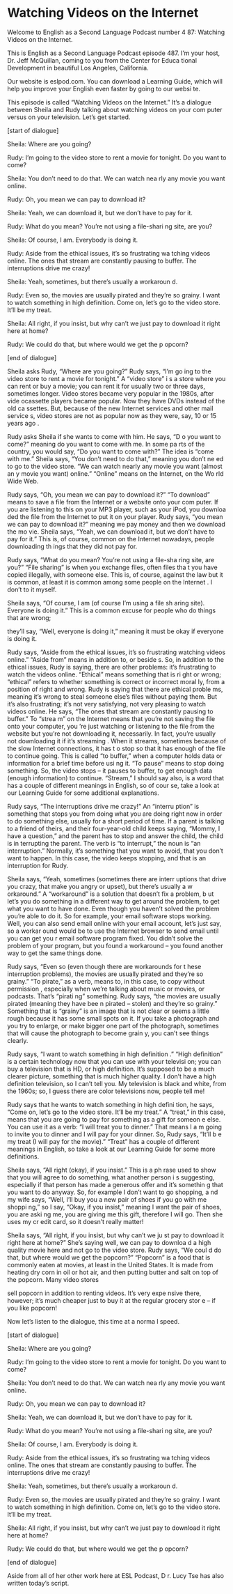 # Watching Videos on the Internet

Welcome to English as a Second Language Podcast number 4 87: Watching Videos on the Internet.

This is English as a Second Language Podcast episode 487.  I’m your host, Dr. Jeff McQuillan, coming to you from the Center for Educa tional Development in beautiful Los Angeles, California.

Our website is eslpod.com.  You can download a Learning Guide, which will help you improve your English even faster by going to our websi te.

This episode is called “Watching Videos on the Internet.”   It’s a dialogue between Sheila and Rudy talking about watching videos on your com puter versus on your television.  Let’s get started.

[start of dialogue]

Sheila:  Where are you going?

Rudy:  I’m going to the video store to rent a movie for tonight.  Do you want to come?

Sheila:  You don’t need to do that.  We can watch nea rly any movie you want online.

Rudy:  Oh, you mean we can pay to download it?

Sheila:  Yeah, we can download it, but we don’t have to pay for it.

Rudy:  What do you mean?  You’re not using a file-shari ng site, are you?

Sheila:  Of course, I am.  Everybody is doing it.

Rudy:  Aside from the ethical issues, it’s so frustrating wa tching videos online. The ones that stream are constantly pausing to buffer.  The interruptions drive me crazy!

Sheila:  Yeah, sometimes, but there’s usually a workaroun d.

 Rudy:  Even so, the movies are usually pirated and they’re so grainy.  I want to watch something in high definition.  Come on, let’s go  to the video store.  It’ll be my treat.

Sheila:  All right, if you insist, but why can’t we just pay to download it right here at home?

Rudy:  We could do that, but where would we get the p opcorn?

[end of dialogue]

Sheila asks Rudy, “Where are you going?”  Rudy says, “I’m go ing to the video store to rent a movie for tonight.”  A “video store” i s a store where you can rent or buy a movie; you can rent it for usually two or three days,  sometimes longer. Video stores became very popular in the 1980s, after vide ocassette players became popular.  Now they have DVDs instead of the old ca ssettes.  But, because of the new Internet services and other mail service s, video stores are not as popular now as they were, say, 10 or 15 years ago .

Rudy asks Sheila if she wants to come with him.  He says, “D o you want to come?” meaning do you want to come with me.  In some pa rts of the country, you would say, “Do you want to come with?”  The idea is “come with me.”  Sheila says, “You don’t need to do that,” meaning you don’t ne ed to go to the video store.  “We can watch nearly any movie you want (almost an y movie you want) online.”  “Online” means on the Internet, on the Wo rld Wide Web.

Rudy says, “Oh, you mean we can pay to download it?”  “To  download” means to save a file from the Internet or a website onto your com puter.  If you are listening to this on your MP3 player, such as your iPod, you downloa ded the file from the Internet to put it on your player.  Rudy says, “you mean  we can pay to download it?” meaning we pay money and then we download the mo vie.  Sheila says, “Yeah, we can download it, but we don’t have to pay for it.”  This is, of course, common on the Internet nowadays, people downloading th ings that they did not pay for.

Rudy says, “What do you mean?  You’re not using a file-sha ring site, are you?” “File sharing” is when you exchange files, often files tha t you have copied illegally, with someone else.  This is, of course, against  the law but it is common, at least it is common among some people on the Internet .  I don’t to it myself.

Sheila says, “Of course, I am (of course I’m using a file sh aring site).  Everyone is doing it.”  This is a common excuse for people who do things that are wrong;

 they’ll say, “Well, everyone is doing it,” meaning it must  be okay if everyone is doing it.

Rudy says, “Aside from the ethical issues, it’s so frustrating  watching videos online.”  “Aside from” means in addition to, or beside s.  So, in addition to the ethical issues, Rudy is saying, there are other problems: it’s frustrating to watch the videos online.  “Ethical” means something that is ri ght or wrong; “ethical” refers to whether something is correct or incorrect moral ly, from a position of right and wrong.  Rudy is saying that there are ethical proble ms, meaning it’s wrong to steal someone else’s files without paying them.  But it’s also frustrating; it’s not very satisfying, not very pleasing to watch videos online.  He  says, “The ones that stream are constantly pausing to buffer.”  To “strea m” on the Internet means that you’re not saving the file onto your computer, you ’re just watching or listening to the file from the website but you’re not downloading it, necessarily.  In fact, you’re usually not downloading it if it’s streaming .  When it streams, sometimes because of the slow Internet connections, it has t o stop so that it has enough of the file to continue going.  This is called “to buffer,” when a computer holds data or information for a brief time before usi ng it.  “To pause” means to stop doing something.  So, the video stops – it pauses to  buffer, to get enough data (enough information) to continue.  “Stream,” I should say also, is a word that has a couple of different meanings in English, so of cour se, take a look at our Learning Guide for some additional explanations.

Rudy says, “The interruptions drive me crazy!”  An “interru ption” is something that stops you from doing what you are doing right now  in order to do something else, usually for a short period of time.  If a parent is talking to a friend of theirs, and their four-year-old child keeps saying, “Mommy, I have a question,” and the parent has to stop and answer the child, the child is in terrupting the parent.  The verb is “to interrupt,” the noun is “an interruption.”   Normally, it’s something that you want to avoid, that you don’t want to happen.  In this case, the video keeps stopping, and that is an interruption for Rudy.

Sheila says, “Yeah, sometimes (sometimes there are interr uptions that drive you crazy, that make you angry or upset), but there’s usually a w orkaround.”  A “workaround” is a solution that doesn’t fix a problem, b ut let’s you do something in a different way to get around the problem, to get  what you want to have done. Even though you haven’t solved the problem you’re able to do it.  So for example, your email software stops working.  Well, you can also send email online with your email account, let’s just say, so a workar ound would be to use the Internet browser to send email until you can get you r email software program fixed.  You didn’t solve the problem of your program,  but you found a workaround – you found another way to get the same things done.

 Rudy says, “Even so (even though there are workarounds for t hese interruption problems), the movies are usually pirated and they’re so  grainy.”  “To pirate,” as a verb, means to, in this case, to copy without permission , especially when we’re talking about music or movies, or podcasts.  That’s “pirati ng” something.  Rudy says, “the movies are usually pirated (meaning they have bee n pirated – stolen) and they’re so grainy.”  Something that is “grainy” is an  image that is not clear or seems a little rough because it has some small spots on it.  If you take a photograph and you try to enlarge, or make bigger one part of the photograph, sometimes that will cause the photograph to become grain y, you can’t see things clearly.

Rudy says, “I want to watch something in high definition .”  “High definition” is a certain technology now that you can use with your televisi on; you can buy a television that is HD, or high definition.  It’s supposed  to be a much clearer picture, something that is much higher quality.  I don’t  have a high definition television, so I can’t tell you.  My television is black and white, from the 1960s; so, I guess there are color televisions now, people tell me!

Rudy says that he wants to watch something in high defini tion, he says, “Come on, let’s go to the video store.  It’ll be my treat.”  A “treat,” in this case, means that you are going to pay for something as a gift for someon e else.  You can use it as a verb: “I will treat you to dinner.”  That means I a m going to invite you to dinner and I will pay for your dinner.  So, Rudy says, “It’ll b e my treat (I will pay for the movie).”  “Treat” has a couple of different meanings in  English, so take a look at our Learning Guide for some more definitions.

Sheila says, “All right (okay), if you insist.”  This is a ph rase used to show that you will agree to do something, what another person i s suggesting, especially if that person has made a generous offer and it’s somethin g that you want to do anyway.  So, for example I don’t want to go shopping, a nd my wife says, “Well, I’ll buy you a new pair of shoes if you go with me shoppi ng,” so I say, “Okay, if you insist,” meaning I want the pair of shoes, you are aski ng me, you are giving me this gift, therefore I will go.  Then she uses my cr edit card, so it doesn’t really matter!

Sheila says, “All right, if you insist, but why can’t we ju st pay to download it right here at home?”  She’s saying well, we can pay to downloa d a high quality movie here and not go to the video store.  Rudy says, “We coul d do that, but where would we get the popcorn?”  “Popcorn” is a food that is commonly eaten at movies, at least in the United States.  It is made from  heating dry corn in oil or hot air, and then putting butter and salt on top of the popcorn.  Many video stores

 sell popcorn in addition to renting videos.  It’s very expe nsive there, however; it’s much cheaper just to buy it at the regular grocery stor e – if you like popcorn!

Now let’s listen to the dialogue, this time at a norma l speed.

[start of dialogue]

Sheila:  Where are you going?

Rudy:  I’m going to the video store to rent a movie for tonight.  Do you want to come?

Sheila:  You don’t need to do that.  We can watch nea rly any movie you want online.

Rudy:  Oh, you mean we can pay to download it?

Sheila:  Yeah, we can download it, but we don’t have to pay for it.

Rudy:  What do you mean?  You’re not using a file-shari ng site, are you?

Sheila:  Of course, I am.  Everybody is doing it.

Rudy:  Aside from the ethical issues, it’s so frustrating wa tching videos online. The ones that stream are constantly pausing to buffer.  The interruptions drive me crazy!

Sheila:  Yeah, sometimes, but there’s usually a workaroun d.

Rudy:  Even so, the movies are usually pirated and they’re so grainy.  I want to watch something in high definition.  Come on, let’s go  to the video store.  It’ll be my treat.

Sheila:  All right, if you insist, but why can’t we just pay to download it right here at home?

Rudy:  We could do that, but where would we get the p opcorn?

[end of dialogue]

Aside from all of her other work here at ESL Podcast, D r. Lucy Tse has also written today’s script.





